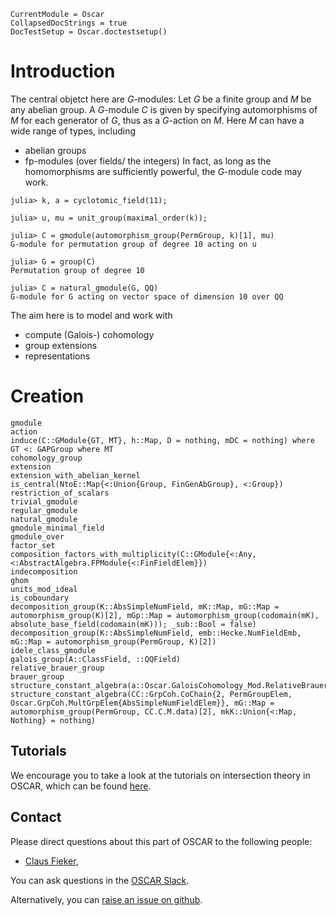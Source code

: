 ```@meta
CurrentModule = Oscar
CollapsedDocStrings = true
DocTestSetup = Oscar.doctestsetup()
```

# Introduction

The central objetct here are $G$-modules: 
Let $G$ be a finite group and $M$ be any abelian group. A $G$-module
$C$ is given by specifying automorphisms of $M$ for each generator of $G$, 
thus as a $G$-action on $M$. Here $M$ can have a wide range of types, 
including
 - abelian groups
 - fp-modules (over fields/ the integers)
In fact, as long as the homomorphisms are sufficiently powerful, the $G$-module
code may work.


```jldoctest
julia> k, a = cyclotomic_field(11);

julia> u, mu = unit_group(maximal_order(k));

julia> C = gmodule(automorphism_group(PermGroup, k)[1], mu)
G-module for permutation group of degree 10 acting on u

julia> G = group(C)
Permutation group of degree 10

julia> C = natural_gmodule(G, QQ)
G-module for G acting on vector space of dimension 10 over QQ

```

The aim here is to model and work with
 - compute (Galois-) cohomology
 - group extensions
 - representations

# Creation
```@docs
gmodule
action
induce(C::GModule{GT, MT}, h::Map, D = nothing, mDC = nothing) where GT <: GAPGroup where MT
cohomology_group
extension
extension_with_abelian_kernel
is_central(NtoE::Map{<:Union{Group, FinGenAbGroup}, <:Group})
restriction_of_scalars
trivial_gmodule
regular_gmodule
natural_gmodule
gmodule_minimal_field
gmodule_over
factor_set
composition_factors_with_multiplicity(C::GModule{<:Any, <:AbstractAlgebra.FPModule{<:FinFieldElem}})
indecomposition
ghom
units_mod_ideal
is_coboundary
decomposition_group(K::AbsSimpleNumField, mK::Map, mG::Map = automorphism_group(K)[2], mGp::Map = automorphism_group(codomain(mK), absolute_base_field(codomain(mK))); _sub::Bool = false)
decomposition_group(K::AbsSimpleNumField, emb::Hecke.NumFieldEmb, mG::Map = automorphism_group(PermGroup, K)[2])
idele_class_gmodule
galois_group(A::ClassField, ::QQField)
relative_brauer_group
brauer_group
structure_constant_algebra(a::Oscar.GaloisCohomology_Mod.RelativeBrauerGroupElem)
structure_constant_algebra(CC::GrpCoh.CoChain{2, PermGroupElem, Oscar.GrpCoh.MultGrpElem{AbsSimpleNumFieldElem}}, mG::Map = automorphism_group(PermGroup, CC.C.M.data)[2], mkK::Union{<:Map, Nothing} = nothing)
```

## Tutorials

We encourage you to take a look at the tutorials on intersection theory in OSCAR,
which can be found [here](https://www.oscar-system.org/tutorials/IntersectionTheory/).


## Contact

Please direct questions about this part of OSCAR to the following
people:
* [Claus Fieker](https://math.rptu.de/en/wgs/agag/people/head/fieker),

You can ask questions in the [OSCAR Slack](https://www.oscar-system.org/community/#slack).

Alternatively, you can [raise an issue on github](https://www.oscar-system.org/community/#how-to-report-issues).
